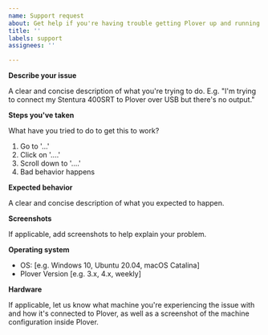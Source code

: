 ```yaml
---
name: Support request
about: Get help if you're having trouble getting Plover up and running.
title: ''
labels: support
assignees: ''

---
```


**Describe your issue**

A clear and concise description of what you're trying to do. E.g. "I'm trying to connect my Stentura 400SRT to Plover over USB but there's no output."

**Steps you've taken**

What have you tried to do to get this to work?

1. Go to '...'
2. Click on '....'
3. Scroll down to '....'
4. Bad behavior happens

**Expected behavior**

A clear and concise description of what you expected to happen.

**Screenshots**

If applicable, add screenshots to help explain your problem.

**Operating system**

 - OS: [e.g. Windows 10, Ubuntu 20.04, macOS Catalina]
 - Plover Version [e.g. 3.x, 4.x, weekly]

**Hardware**

If applicable, let us know what machine you're experiencing the issue with and how it's connected to Plover, as well as a screenshot of the machine configuration inside Plover.
